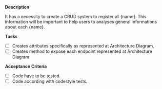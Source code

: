 **Description**

It has a necessity to create a CRUD system to register all {name}. This information will be important to help users to analyses general informations about each {name}.

**Tasks**

- [ ] Creates attributes specifically as represented at Architecture Diagram.
- [ ] Creates method to expose each endpoint represented at Architecture Diagram.

**Acceptance Criteria**

- [ ] Code have to be tested.
- [ ] Code according with codestyle tests.
